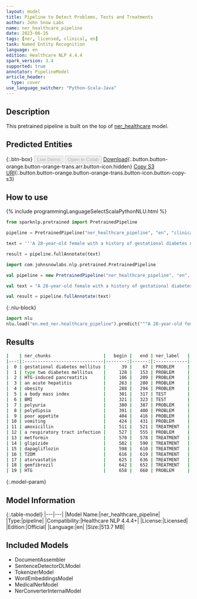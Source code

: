 ```yaml
---
layout: model
title: Pipeline to Detect Problems, Tests and Treatments
author: John Snow Labs
name: ner_healthcare_pipeline
date: 2023-06-16
tags: [ner, licensed, clinical, en]
task: Named Entity Recognition
language: en
edition: Healthcare NLP 4.4.4
spark_version: 3.4
supported: true
annotator: PipelineModel
article_header:
  type: cover
use_language_switcher: "Python-Scala-Java"
---
```


## Description

This pretrained pipeline is built on the top of [ner_healthcare](https://nlp.johnsnowlabs.com/2021/04/21/ner_healthcare_en.html) model.

## Predicted Entities



{:.btn-box}
<button class="button button-orange" disabled>Live Demo</button>
<button class="button button-orange" disabled>Open in Colab</button>
[Download](https://s3.amazonaws.com/auxdata.johnsnowlabs.com/clinical/models/ner_healthcare_pipeline_en_4.4.4_3.4_1686930987367.zip){:.button.button-orange.button-orange-trans.arr.button-icon.hidden}
[Copy S3 URI](s3://auxdata.johnsnowlabs.com/clinical/models/ner_healthcare_pipeline_en_4.4.4_3.4_1686930987367.zip){:.button.button-orange.button-orange-trans.button-icon.button-copy-s3}

## How to use

<div class="tabs-box" markdown="1">
{% include programmingLanguageSelectScalaPythonNLU.html %}

```python
from sparknlp.pretrained import PretrainedPipeline

pipeline = PretrainedPipeline("ner_healthcare_pipeline", "en", "clinical/models")

text = '''A 28-year-old female with a history of gestational diabetes mellitus diagnosed eight years prior to presentation and subsequent type two diabetes mellitus ( T2DM ), one prior episode of HTG-induced pancreatitis three years prior to presentation , associated with an acute hepatitis , and obesity with a body mass index ( BMI ) of 33.5 kg/m2 , presented with a one-week history of polyuria , polydipsia , poor appetite , and vomiting . Two weeks prior to presentation , she was treated with a five-day course of amoxicillin for a respiratory tract infection . She was on metformin , glipizide , and dapagliflozin for T2DM and atorvastatin and gemfibrozil for HTG .'''

result = pipeline.fullAnnotate(text)
```
```scala
import com.johnsnowlabs.nlp.pretrained.PretrainedPipeline

val pipeline = new PretrainedPipeline("ner_healthcare_pipeline", "en", "clinical/models")

val text = "A 28-year-old female with a history of gestational diabetes mellitus diagnosed eight years prior to presentation and subsequent type two diabetes mellitus ( T2DM ), one prior episode of HTG-induced pancreatitis three years prior to presentation , associated with an acute hepatitis , and obesity with a body mass index ( BMI ) of 33.5 kg/m2 , presented with a one-week history of polyuria , polydipsia , poor appetite , and vomiting . Two weeks prior to presentation , she was treated with a five-day course of amoxicillin for a respiratory tract infection . She was on metformin , glipizide , and dapagliflozin for T2DM and atorvastatin and gemfibrozil for HTG ."

val result = pipeline.fullAnnotate(text)
```


{:.nlu-block}
```python
import nlu
nlu.load("en.med_ner.healthcare_pipeline").predict("""A 28-year-old female with a history of gestational diabetes mellitus diagnosed eight years prior to presentation and subsequent type two diabetes mellitus ( T2DM ), one prior episode of HTG-induced pancreatitis three years prior to presentation , associated with an acute hepatitis , and obesity with a body mass index ( BMI ) of 33.5 kg/m2 , presented with a one-week history of polyuria , polydipsia , poor appetite , and vomiting . Two weeks prior to presentation , she was treated with a five-day course of amoxicillin for a respiratory tract infection . She was on metformin , glipizide , and dapagliflozin for T2DM and atorvastatin and gemfibrozil for HTG .""")
```

</div>



## Results

```bash
|    | ner_chunks                    |   begin |   end | ner_label   |   confidence |
|---:|:------------------------------|--------:|------:|:------------|-------------:|
|  0 | gestational diabetes mellitus |      39 |    67 | PROBLEM     |     0.938233 |
|  1 | type two diabetes mellitus    |     128 |   153 | PROBLEM     |     0.762925 |
|  2 | HTG-induced pancreatitis      |     186 |   209 | PROBLEM     |     0.9742   |
|  3 | an acute hepatitis            |     263 |   280 | PROBLEM     |     0.915067 |
|  4 | obesity                       |     288 |   294 | PROBLEM     |     0.9926   |
|  5 | a body mass index             |     301 |   317 | TEST        |     0.721175 |
|  6 | BMI                           |     321 |   323 | TEST        |     0.4466   |
|  7 | polyuria                      |     380 |   387 | PROBLEM     |     0.9987   |
|  8 | polydipsia                    |     391 |   400 | PROBLEM     |     0.9993   |
|  9 | poor appetite                 |     404 |   416 | PROBLEM     |     0.96315  |
| 10 | vomiting                      |     424 |   431 | PROBLEM     |     0.9588   |
| 11 | amoxicillin                   |     511 |   521 | TREATMENT   |     0.6453   |
| 12 | a respiratory tract infection |     527 |   555 | PROBLEM     |     0.867    |
| 13 | metformin                     |     570 |   578 | TREATMENT   |     0.9989   |
| 14 | glipizide                     |     582 |   590 | TREATMENT   |     0.9997   |
| 15 | dapagliflozin                 |     598 |   610 | TREATMENT   |     0.9996   |
| 16 | T2DM                          |     616 |   619 | TREATMENT   |     0.9662   |
| 17 | atorvastatin                  |     625 |   636 | TREATMENT   |     0.9993   |
| 18 | gemfibrozil                   |     642 |   652 | TREATMENT   |     0.9997   |
| 19 | HTG                           |     658 |   660 | PROBLEM     |     0.9927   |
```

{:.model-param}
## Model Information

{:.table-model}
|---|---|
|Model Name:|ner_healthcare_pipeline|
|Type:|pipeline|
|Compatibility:|Healthcare NLP 4.4.4+|
|License:|Licensed|
|Edition:|Official|
|Language:|en|
|Size:|513.7 MB|

## Included Models

- DocumentAssembler
- SentenceDetectorDLModel
- TokenizerModel
- WordEmbeddingsModel
- MedicalNerModel
- NerConverterInternalModel